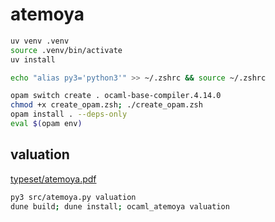 # atemoya

```zsh
uv venv .venv
source .venv/bin/activate
uv install
```

```zsh
echo "alias py3='python3'" >> ~/.zshrc && source ~/.zshrc
```

```zsh
opam switch create . ocaml-base-compiler.4.14.0
chmod +x create_opam.zsh; ./create_opam.zsh
opam install . --deps-only
eval $(opam env)
```

## valuation

[typeset/atemoya.pdf](typeset/atemoya.pdf)

```zsh
py3 src/atemoya.py valuation
dune build; dune install; ocaml_atemoya valuation
```
